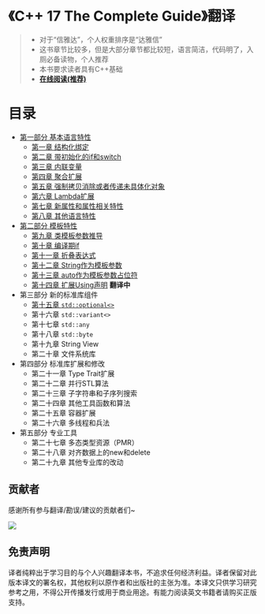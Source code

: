 # 《C++ 17 The Complete Guide》翻译

> + 对于“信雅达”，个人权重排序是“达雅信”<br/>
> + 这书章节比较多，但是大部分章节都比较短，语言简洁，代码明了，入厕必备读物，个人推荐<br/>
> + 本书要求读者具有C++基础<br/>
> + **[在线阅读(推荐)](https://cntransgroup.github.io/Cpp17TheCompleteGuideChinese/)**

# 目录
+ [第一部分 基本语言特性](src/part1/README.md)
  + [第一章 结构化绑定](src/part1/cp1.md)
  + [第二章 带初始化的if和switch](src/part1/cp2.md)
  + [第三章 内联变量](src/part1/cp3.md)
  + [第四章 聚合扩展](src/part1/cp4.md)
  + [第五章 强制拷贝消除或者传递未具体化对象](src/part1/cp5.md)
  + [第六章 Lambda扩展](src/part1/cp6.md)
  + [第七章 新属性和属性相关特性](src/part1/cp7.md)
  + [第八章 其他语言特性](src/part1/cp8.md)
+ [第二部分 模板特性](src/part2/README.md)
  + [第九章 类模板参数推导](src/part2/cp9.md)
  + [第十章 编译期if](src/part2/cp10.md)
  + [第十一章 折叠表达式](src/part2/cp11.md)
  + [第十二章 String作为模板参数](src/part2/cp12.md)
  + [第十三章 auto作为模板参数占位符](src/part2/cp13.md)
  + [第十四章 扩展Using声明](src/part2/cp14.md)  **翻译中**
+ 第三部分 新的标准库组件
  + [第十五章 `std::optional<>`](src/part3/cp15.md)
  + 第十六章 `std::variant<>`
  + 第十七章 `std::any`
  + 第十八章 `std::byte`
  + 第十九章 String View
  + 第二十章 文件系统库
+ 第四部分 标准库扩展和修改
  + 第二十一章 Type Trait扩展
  + 第二十二章 并行STL算法
  + 第二十三章 子字符串和子序列搜索
  + 第二十四章 其他工具函数和算法
  + 第二十五章 容器扩展
  + 第二十六章 多线程和兵法
+ 第五部分 专业工具
  + 第二十七章 多态类型资源（PMR）
  + 第二十八章 对齐数据上的new和delete
  + 第二十九章 其他专业库的改动

## 贡献者

感谢所有参与翻译/勘误/建议的贡献者们~

<a href="https://github.com/kelthuzadx/Cpp17TheCompleteGuideChinese/graphs/contributors"><img src="https://opencollective.com/Cpp17TheCompleteGuideChinese/contributors.svg?width=890&button=false" /></a>

## 免责声明
译者纯粹出于学习目的与个人兴趣翻译本书，不追求任何经济利益。译者保留对此版本译文的署名权，其他权利以原作者和出版社的主张为准。本译文只供学习研究参考之用，不得公开传播发行或用于商业用途。有能力阅读英文书籍者请购买正版支持。
